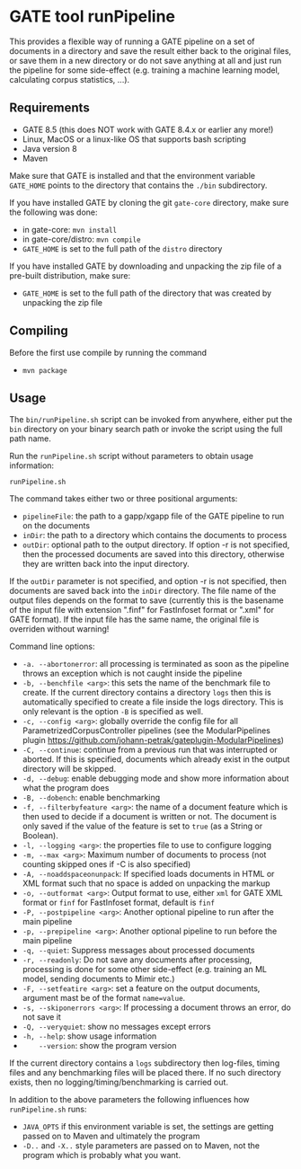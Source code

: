 # GATE tool runPipeline

This provides a flexible way of running a GATE pipeline on a set of documents in a directory
and save the result either back to the original files, or save them in a new directory or
do not save anything at all and just run the pipeline for some side-effect (e.g. training a
machine learning model, calculating corpus statistics, ...).


## Requirements

* GATE 8.5 (this does NOT work with GATE 8.4.x or earlier any more!)
* Linux, MacOS or a linux-like OS that supports bash scripting
* Java version 8
* Maven

Make sure that GATE is installed and that the environment variable `GATE_HOME` points to
the directory that contains the `./bin` subdirectory. 

If you have installed GATE by cloning the 
git `gate-core` directory, make sure the following was done:
* in gate-core: `mvn install`
* in gate-core/distro: `mvn compile`
* `GATE_HOME` is set to the full path of the `distro` directory

If you have installed GATE by downloading and unpacking the zip file of
a pre-built distribution, make sure:
* `GATE_HOME` is set to the full path of the directory that was created by unpacking the zip file

## Compiling

Before the first use compile by running the command 
* `mvn package`

## Usage

The `bin/runPipeline.sh` script can be invoked from anywhere, either put the
`bin` directory on your binary search path or invoke the script using the
full path name.

Run the `runPipeline.sh` script without parameters to obtain usage information:

`runPipeline.sh`

The command takes either two or three positional arguments:
* `pipelineFile`: the path to a gapp/xgapp file of the GATE pipeline to run on the documents
* `inDir`: the path to a directory which contains the documents to process
* `outDir`: optional path to the output directory. If option -r is not specified, then the processed documents are saved
  into this directory, otherwise they are written back into the input directory.

If the `outDir` parameter is not specified, and option -r is not specified, then documents are saved back into the
`inDir` directory. The file name of the output files depends on the format to save (currently this is the basename
of the input file with extension ".finf" for FastInfoset format or ".xml" for GATE format). If the input file has
the same name, the original file is overriden without warning!

Command line options:
* `-a. --abortonerror`: all processing is terminated as soon as the pipeline throws an exception which is not caught
  inside the pipeline
* `-b, --benchfile <arg>`: this sets the name of the benchmark file to create. If the current directory contains a directory
  `logs` then this is automatically specified to create a file inside the logs directory. This is only relevant is
  the option `-B` is specified as well.
* `-c, --config <arg>`: globally override the config file for all ParametrizedCorpusController pipelines (see the ModularPipelines
  plugin https://github.com/johann-petrak/gateplugin-ModularPipelines)
* `-C, --continue`: continue from a previous run that was interrupted or aborted. If this is specified, documents which
  already exist in the output directory will be skipped.
* `-d, --debug`: enable debugging mode and show more information about what the program does
* `-B, --dobench`: enable benchmarking
* `-f, --filterbyfeature <arg>`: the name of a document feature which is then used to decide if a document is written or not.
  The document is only saved if the value of the feature is set to `true` (as a String or Boolean).
* `-l, --logging <arg>`: the properties file to use to configure logging
* `-m, --max <arg>`: Maximum number of documents to process (not counting skipped ones if -C is also specified)
* `-A, --noaddspaceonunpack`: If specified loads documents in HTML or XML format such that no space is added on unpacking the markup
* `-o, --outformat <arg>`: Output format to use, either `xml` for GATE XML format or `finf` for FastInfoset format, default is `finf`
* `-P, --postpipeline <arg>`: Another optional pipeline to run after the main pipeline
* `-p, --prepipeline <arg>`: Another optional pipeline to run before the main pipeline
* `-q, --quiet`: Suppress messages about processed documents
* `-r, --readonly`: Do not save any documents after processing, processing is done for some other side-effect (e.g.
  training an ML model, sending documents to Mimir etc.)
* `-F, --setfeatire <arg>`: set a feature on the output documents, argument mast be of the format `name=value`.
* `-s, --skiponerrors <arg>`: If processing a document throws an error, do not save it
* `-Q, --veryquiet`: show no messages except errors
* `-h, --help`: show usage information
* `    --version`: show the program version

If the current directory contains a `logs` subdirectory then log-files, timing files
and any benchmarking files will be placed there. If no such directory exists, then
no logging/timing/benchmarking is carried out.

In addition to the above parameters the following influences how `runPipeline.sh` runs:
* `JAVA_OPTS` if this environment variable is set, the settings are getting passed on to Maven and ultimately the program
* `-D..` and `-X..`  style parameters are passed on to Maven, not the program which is probably what you want. 
